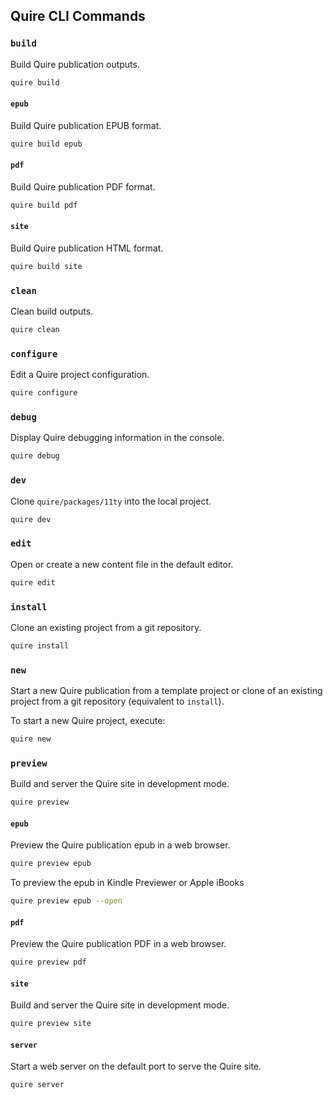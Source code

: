 ## Quire CLI Commands

### `build`

Build Quire publication outputs.

```sh
quire build
```

#### `epub`

Build Quire publication EPUB format.

```sh
quire build epub
```

#### `pdf`

Build Quire publication PDF format.

```sh
quire build pdf
```

#### `site`

Build Quire publication HTML format.

```sh
quire build site
```

### `clean`

Clean build outputs.

```sh
quire clean
```

### `configure`

Edit a Quire project configuration.

```sh
quire configure
```

### `debug`

Display Quire debugging information in the console.

```sh
quire debug
```

### `dev`

Clone `quire/packages/11ty` into the local project.

```sh
quire dev
```

### `edit`

Open or create a new content file in the default editor.

```sh
quire edit
```

### `install`

Clone an existing project from a git repository.

```sh
quire install
```

### `new`

Start a new Quire publication from a template project or clone of an existing project from a git repository (equivalent to `install`).

To start a new Quire project, execute:

```sh
quire new
```

### `preview`

Build and server the Quire site in development mode.

```sh
quire preview
```

#### `epub`

Preview the Quire publication epub in a web browser.

```sh
quire preview epub
```

To preview the epub in Kindle Previewer or Apple iBooks

```sh
quire preview epub --open
```

#### `pdf`

Preview the Quire publication PDF in a web browser.

```sh
quire preview pdf
```

#### `site`

Build and server the Quire site in development mode.

```sh
quire preview site
```

#### `server`

Start a web server on the default port to serve the Quire site.

```sh
quire server
```

